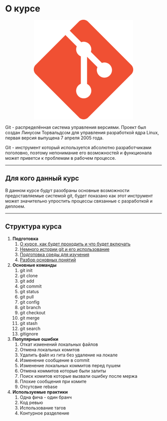 # О курсе

<p align="center">
  <img width="320px" height="320px" src="git.png" alt="logo"/>
</p>

Git - распределённая система управления версиями. Проект был создан Линусом Торвальдсом для управления разработкой ядра Linux, первая версия выпущена 7 апреля 2005 года.

Git - инструмент который используется абсолютно разработчиками поголовно, поэтому непонимание его возможностей и функционала может приветси к проблемам в рабочем процессе.

---

## Для кого данный курс

В данном курсе будут разобраны основные возможности предоставляемые системой git, будет показано как этот инструмент может значительно упростить процессы связанные с разработкой и деплоем.

---


## Структура курса

1. **Подготовка**
    1. [О курсе, как будет проходить и что будет включать](1.%20Подготовка/1.md)
    1. [Немного истории git и его использование](1.%20Подготовка/2.md)
    1. [Подготовка среды для изучения](1.%20Подготовка/3.md)
    1. [Разбор основных понятий](1.%20Подготовка/4.md)
1. **Основные команды**
    1. git init
    1. git clone
    1. git add
    1. git commit
    1. git status
    1. git pull
    1. git config
    1. git branch
    1. git checkout
    1. git merge
    1. git stash
    1. git search
    1. gitignore
1. **Популярные ошибки**
    1. Откат изменений локальных файлов
    1. Отмена локальных комитов
    1. Удалить файл из гита без удаление на локале
    1. Изменение сообщение в commit
    1. Изменение локальных коммитов перед пушем
    1. Отмена коммитов которые были залиты
    1. Поиск комитов которые вызвали ошибку после мержа
    1. Плохие сообщения при комите
    1. Отсутсвие rebase
1. **Используемые практики**
    1. Одна фича - один бранч
    1. Код ревью
    1. Использование тагов
    1. Контурное разделение

